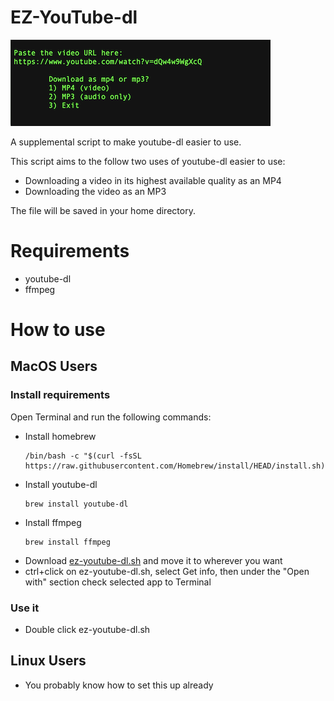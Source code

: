 # EZ-YouTube-dl
![Image of ez-youtube-dl](https://github.com/TheRandMan/EZ-YouTube-dl/raw/main/ez-youtube-dl.png)


A supplemental script to make youtube-dl easier to use.

This script aims to the follow two uses of youtube-dl easier to use:
  - Downloading a video in its highest available quality as an MP4
  - Downloading the video as an MP3

The file will be saved in your home directory.

# Requirements
- youtube-dl
- ffmpeg

# How to use
## MacOS Users
### Install requirements
Open Terminal and run the following commands:
- Install homebrew
  ```
  /bin/bash -c "$(curl -fsSL https://raw.githubusercontent.com/Homebrew/install/HEAD/install.sh)"
- Install youtube-dl
  ```
  brew install youtube-dl
- Install ffmpeg
  ```
  brew install ffmpeg
- Download [ez-youtube-dl.sh](https://github.com/TheRandMan/EZ-YouTube-dl/raw/main/ez-youtube-dl.sh) and move it to wherever you want
- ctrl+click on ez-youtube-dl.sh, select Get info, then under the "Open with" section check selected app to Terminal

### Use it
- Double click ez-youtube-dl.sh

## Linux Users
- You probably know how to set this up already
